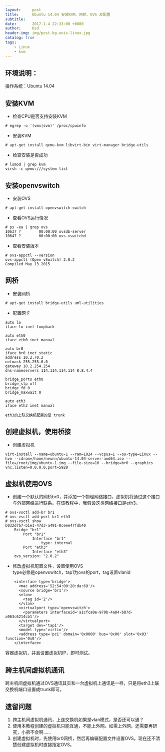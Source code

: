 ```yaml
---
layout:     post
title:      Ubuntu 14.04 安装KVM、网桥、OVS 及配置
subtitle:   
date:       2017-1-4 22:33:00 +0800
author:     Ksd
header-img: img/post-bg-unix-linux.jpg
catalog: true
tags:
    - Linux
    - kvm
---
```


## 环境说明：  
操作系统：Ubuntu 14.04

## 安装KVM  
- 检查CPU是否支持安装KVM  

```
# egrep -o '(vmx|svm)' /proc/cpuinfo
```  
- 安装KVM  

```
# apt-get install qemu-kvm libvirt-bin virt-manager bridge-utils
```  
- 检查安装是否成功  

```
# lsmod | grep kvm
virsh -c qemu:///system list  
```  

## 安装openvswitch  
- 安装OVS

```
# apt-get install openvswitch-switch
```  
- 查看OVS运行情况

```
# ps -ea | grep ovs
10637 ?        00:00:00 ovsdb-server
10647 ?        00:00:00 ovs-vswitchd
```  
- 查看安装版本

```
# ovs-appctl --version
ovs-appctl (Open vSwitch) 2.0.2
Compiled May 13 2015
```  

## 网桥  
- 安装网桥  

```
# apt-get install bridge-utils uml-utilities
```  
- 配置网卡  

```
auto lo
iface lo inet loopback

auto eth0
iface eth0 inet manual

auto br0
iface br0 inet static
address 10.2.70.2
netmask 255.255.0.0
gateway 10.2.254.254
dns-nameservers 114.114.114.114 8.8.4.4

bridge_ports eth0
bridge_stp off
bridge_fd 0
bridge_maxwait 0

auto eth3
iface eth3 inet manual
```  
`eth3的上联交换机配置的是 trunk`

## 创建虚拟机，使用桥接  
- 创建虚拟机  

```
virt-install --name=ubuntu-1 --ram=1024 --vcpus=1 --os-type=Linux --hvm --cdrom=/home/neunn/ubuntu-14.04-server-amd64.iso --file=/root/img/ubuntu-1.img --file-size=10 --bridge=br0 --graphics vnc,listen=0.0.0.0,port=5920
``` 

## 虚拟机使用OVS  
- 创建一个默认的网桥br0，并添加一个物理网络接口，虚拟机将通过这个接口与外部网络进行联系。在该教程中，我假设这类网络接口是eth3。

```
# ovs-vsctl add-br br1
# ovs-vsctl add-port br1 eth3
# ovs-vsctl show
b032d7b7-b1e1-47d3-a491-8ceee47fdb40
    Bridge "br1"
        Port "br1"
            Interface "br1"
                type: internal
        Port "eth3"
            Interface "eth3"
    ovs_version: "2.0.2"
```  
- 修改虚拟机配置文件，设置使用OVS  
type必修是openvswitch，tap1为ovs的port，tag设置vlanid

```
    <interface type='bridge'>
      <mac address='52:54:00:20:da:69'/>
      <source bridge='br1'/>
      <vlan>
        <tag id='2'/>
      </vlan>
      <virtualport type='openvswitch'>
        <parameters interfaceid='a1cfca0e-970b-4a84-b87d-a063c6214cb1'/>
      </virtualport>
      <target dev='tap1'/>
      <model type='virtio'/>
      <address type='pci' domain='0x0000' bus='0x00' slot='0x03' function='0x0'/>
    </interface>
```  
容器虚拟机，并且设置虚拟机IP，即可测试。  

## 跨主机间虚拟机通讯  
跨主机间虚拟机通过OVS通讯其实和一台虚拟机上通讯是一样，只是将eth3上联交换机端口设置成trunk即可。

## 遗留问题
1. 跨主机间虚拟机通讯，上连交换机如果是vlan模式，是否还可以通？
2. 使用本教程创建的虚拟机只能互通，不能上外网。如需上外网，还需要再研究，小弟不会啊……
3. 创建虚拟机时，先使用br0网桥，然后再编辑配置文件设置OVS。现在还不清楚创建虚拟机时直接指定OVS。
